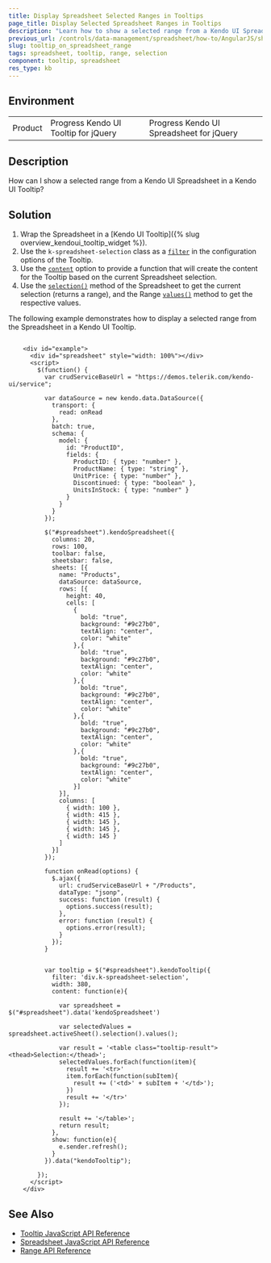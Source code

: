 ```yaml
---
title: Display Spreadsheet Selected Ranges in Tooltips
page_title: Display Selected Spreadsheet Ranges in Tooltips
description: "Learn how to show a selected range from a Kendo UI Spreadsheet in a Kendo UI Tooltip."
previous_url: /controls/data-management/spreadsheet/how-to/AngularJS/show-selected-range-in-tooltip, /controls/data-management/spreadsheet/how-to/show-selected-range-in-tooltip
slug: tooltip_on_spreadsheet_range
tags: spreadsheet, tooltip, range, selection
component: tooltip, spreadsheet
res_type: kb
---
```


## Environment

<table>
 <tr>
  <td>Product</td>
  <td>Progress Kendo UI Tooltip for jQuery</td>
  <td>Progress Kendo UI Spreadsheet for jQuery</td>
 </tr>
</table>

## Description

How can I show a selected range from a Kendo UI Spreadsheet in a Kendo UI Tooltip?

## Solution

1. Wrap the Spreadsheet in a [Kendo UI Tooltip]({% slug overview_kendoui_tooltip_widget %}).
2. Use the `k-spreadsheet-selection` class as a [`filter`](/api/javascript/ui/tooltip/configuration/filter) in the configuration options of the Tooltip.
3. Use the [`content`](/api/javascript/ui/tooltip/configuration/content) option to provide a function that will create the content for the Tooltip based on the current Spreadsheet selection.
4. Use the [`selection()`](/api/javascript/spreadsheet/sheet/methods/selection) method of the Spreadsheet to get the current selection (returns a range), and the Range [`values()`](/api/javascript/spreadsheet/range/methods/values) method to get the respective values.

The following example demonstrates how to display a selected range from the Spreadsheet in a Kendo UI Tooltip.


```dojo

    <div id="example">
      <div id="spreadsheet" style="width: 100%"></div>
      <script>
        $(function() {
          var crudServiceBaseUrl = "https://demos.telerik.com/kendo-ui/service";

          var dataSource = new kendo.data.DataSource({
            transport: {
              read: onRead
            },
            batch: true,           
            schema: {
              model: {
                id: "ProductID",
                fields: {
                  ProductID: { type: "number" },
                  ProductName: { type: "string" },
                  UnitPrice: { type: "number" },
                  Discontinued: { type: "boolean" },
                  UnitsInStock: { type: "number" }
                }
              }
            }
          });

          $("#spreadsheet").kendoSpreadsheet({
            columns: 20,
            rows: 100,
            toolbar: false,
            sheetsbar: false,           
            sheets: [{
              name: "Products",
              dataSource: dataSource,
              rows: [{
                height: 40,
                cells: [
                  {
                    bold: "true",
                    background: "#9c27b0",
                    textAlign: "center",
                    color: "white"
                  },{
                    bold: "true",
                    background: "#9c27b0",
                    textAlign: "center",
                    color: "white"
                  },{
                    bold: "true",
                    background: "#9c27b0",
                    textAlign: "center",
                    color: "white"
                  },{
                    bold: "true",
                    background: "#9c27b0",
                    textAlign: "center",
                    color: "white"
                  },{
                    bold: "true",
                    background: "#9c27b0",
                    textAlign: "center",
                    color: "white"
                  }]
              }],
              columns: [
                { width: 100 },
                { width: 415 },
                { width: 145 },
                { width: 145 },
                { width: 145 }
              ]
            }]
          });

          function onRead(options) {
            $.ajax({
              url: crudServiceBaseUrl + "/Products",
              dataType: "jsonp",
              success: function (result) {
                options.success(result);
              },
              error: function (result) {
                options.error(result);
              }
            });
          }


          var tooltip = $("#spreadsheet").kendoTooltip({
            filter: 'div.k-spreadsheet-selection',
            width: 380,
            content: function(e){

              var spreadsheet = $("#spreadsheet").data('kendoSpreadsheet')

              var selectedValues = spreadsheet.activeSheet().selection().values();

              var result = '<table class="tooltip-result"><thead>Selection:</thead>';
              selectedValues.forEach(function(item){
                result += '<tr>'
                item.forEach(function(subItem){
                  result += ('<td>' + subItem + '</td>');
                })
                result += '</tr>'
              });

              result += '</table>';
              return result;
            },
            show: function(e){
              e.sender.refresh();
            }
          }).data("kendoTooltip");

        });
      </script>
    </div>
```

## See Also

* [Tooltip JavaScript API Reference](/api/javascript/ui/tooltip)
* [Spreadsheet JavaScript API Reference](/api/javascript/ui/spreadsheet)
* [Range API Reference](/api/javascript/spreadsheet/range)
